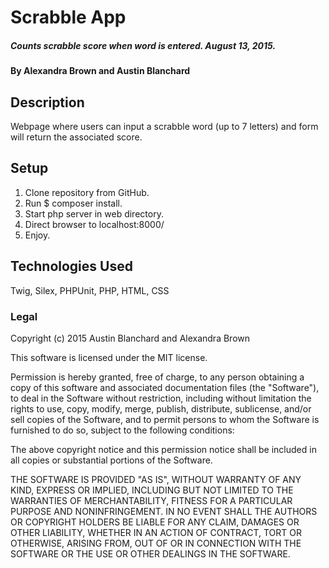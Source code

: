 # Scrabble App

##### Counts scrabble score when word is entered. August 13, 2015.

#### By Alexandra Brown and Austin Blanchard

## Description

Webpage where users can input a scrabble word (up to 7 letters) and form will return the associated score.

## Setup

1. Clone repository from GitHub.
2. Run $ composer install.
3. Start php server in web directory.
4. Direct browser to localhost:8000/
5. Enjoy.

## Technologies Used

Twig, Silex, PHPUnit, PHP, HTML, CSS

### Legal

Copyright (c) 2015 Austin Blanchard and Alexandra Brown

This software is licensed under the MIT license.

Permission is hereby granted, free of charge, to any person obtaining a copy
of this software and associated documentation files (the "Software"), to deal
in the Software without restriction, including without limitation the rights
to use, copy, modify, merge, publish, distribute, sublicense, and/or sell
copies of the Software, and to permit persons to whom the Software is
furnished to do so, subject to the following conditions:

The above copyright notice and this permission notice shall be included in
all copies or substantial portions of the Software.

THE SOFTWARE IS PROVIDED "AS IS", WITHOUT WARRANTY OF ANY KIND, EXPRESS OR
IMPLIED, INCLUDING BUT NOT LIMITED TO THE WARRANTIES OF MERCHANTABILITY,
FITNESS FOR A PARTICULAR PURPOSE AND NONINFRINGEMENT. IN NO EVENT SHALL THE
AUTHORS OR COPYRIGHT HOLDERS BE LIABLE FOR ANY CLAIM, DAMAGES OR OTHER
LIABILITY, WHETHER IN AN ACTION OF CONTRACT, TORT OR OTHERWISE, ARISING FROM,
OUT OF OR IN CONNECTION WITH THE SOFTWARE OR THE USE OR OTHER DEALINGS IN
THE SOFTWARE.

